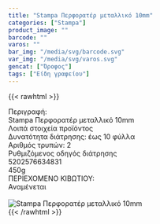 ```yaml
---
title: "Stampa Περφορατέρ μεταλλικό 10mm"
categories: ["Stampa"]
product_image: ""
barcode: ""
varos: ""
bar_img: "/media/svg/barcode.svg"
var_img: "/media/svg/varos.svg"
gencat: ["Όροφος"]
tags: ["Είδη γραφείου"]
---
```

{{< rawhtml >}}

<div class="sload671"><div class="product"><div id="sistatika">Περιγραφή:</div><div class="alltext">Stampa Περφορατέρ μεταλλικό 10mm</div><div id="loipa">Λοιπά στοιχεία προϊόντος</div><div class="keno"></div><div class="sdt sfwb sw100"><div class="stpin sdtc sp10 sred steee sw50 stcenter">Δυνατότητα διάτρησης: έως 10 φύλλα</div><div class="stpin sdtc sp10 s444 steee sw50 stcenter">Αριθμός τρυπών: 2</div></div><div class="stpin sp10 seee st333 stcenter sfwb">Ρυθμιζόμενος οδηγός διάτρησης</div><div class="keno"></div><style>@media only screen and (max-width:700px){.stpin{display:block;width:auto}}</style><div id="barcode"><div id="barimage1"></div><span id="bartext">5202576634831</span></div><div id="varos"><div id="varosimage1"></div><span id="varostext">450g</span></div><div id="kivotio">ΠΕΡΙΕΧΟΜΕΝΟ ΚΙΒΩΤΙΟΥ:<br>Αναμένεται</div><br><div class="pimg"><img alt="Stampa Περφορατέρ μεταλλικό 10mm" title="Stampa Περφορατέρ μεταλλικό 10mm" src="/media/images/stampa-perforater-metalliko-10mm.jpg"></div></div></div>
{{< /rawhtml >}}


